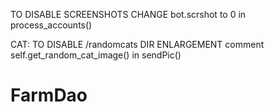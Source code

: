 TO DISABLE SCREENSHOTS CHANGE bot.scrshot to 0 in process_accounts()

CAT: TO DISABLE /randomcats DIR ENLARGEMENT comment self.get_random_cat_image() in sendPic()

# FarmDao
